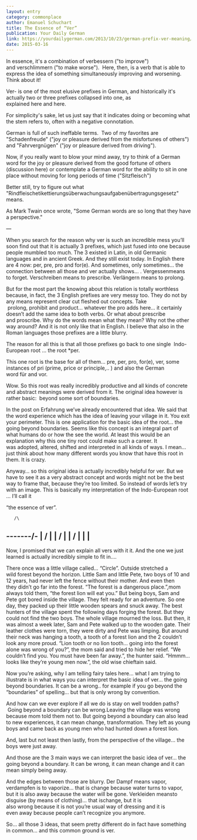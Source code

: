 ```yaml
---
layout: entry
category: commonplace
author: Emanuel Schuchart
title: The Essence of “Ver”
publication: Your Daily German
link: https://yourdailygerman.com/2013/10/23/german-prefix-ver-meaning/
date: 2015-03-16
---
```


In essence, it's a combination of verbessern ("to improve") and verschlimmern ("to make worse").  Here, then, is a verb that is able to express the idea of something simultaneously improving and worsening.  Think about it!

Ver- is one of the most elusive prefixes in German, and historically it's actually two or three prefixes collapsed into one, as explained here and here.

For simplicity's sake, let us just say that it indicates doing or becoming what the stem refers to, often with a negative connotation.

German is full of such ineffable terms.  Two of my favorites are "Schadenfreude" ("joy or pleasure derived from the misfortunes of others") and "Fahrvergnügen" ("joy or pleasure derived from driving").

Now, if you really want to blow your mind away, try to think of a German word for the joy or pleasure derived from the good fortune of others (discussion here) or contemplate a German word for the ability to sit in one place without moving for long periods of time ("Sitzfleisch")

Better still, try to figure out what "Rindfleischetikettierungsüberwachungsaufgabenübertragungsgesetz" means.

As Mark Twain once wrote, "Some German words are so long that they have a perspective."


—


When you search for the reason why ver is such an incredible mess you’ll soon find out that it is actually 3 prefixes, which just fused into one because people mumbled too much. The 3 existed in Latin, in old Germanic languages and in ancient Greek. And they still exist today. In English there are 4 now: per, pre, pro and for(e). And sometimes, only sometimes… the connection between all those and ver actually shows… . Vergessenmeans to forget. Verschreiben means to prescribe. Verlängern means to prolong.

But for the most part the knowing about this relation is totally worthless because, in fact, the 3 English prefixes are very messy too. They do not by any means represent clear cut fleshed out concepts. Take  prolong, prohibit and product… whatever the pro adds here… it certainly doesn’t add the same idea to both verbs. Or what about prescribe and proscribe. Why do the words mean what they mean? Why not the other way around? And it is not only like that in English. I believe that also in the Roman languages those prefixes are a little blurry.

The reason for all this is that all those prefixes go back to one single  Indo-European root … the root *per. 


This one root is the base for all of them… pre, per, pro, for(e), ver, some instances of pri (prime, price or principle,.. ) and also the German word für and vor.

Wow. So this root was really incredibly productive and all kinds of concrete and abstract meanings were derived from it. The original idea however is rather basic:  beyond some sort of boundaries.

In the post on Erfahrung we’ve already encountered that idea. We said that the word experience which has the idea of leaving your village in it. You exit your perimeter. This is one application for the basic idea of the root… the going beyond boundaries. Seems like this concept is an integral part of what humans do or how the see the world. At least this would be an explanation why this one tiny root could make such a career. It was adopted, altered, shifted and interpreted in all kinds of ways. I mean… just think about how many different words you know that have this root in them. It is crazy.

Anyway… so this original idea is actually incredibly helpful for ver. But we have to see it as a very abstract concept and words might not be the best way to frame that, because they’re too limited. So instead of words let’s try with an image. This is basically my interpretation of the Indo-European root … I’ll call it

“the essence of ver”.

       /\ 
-------/-
|     /	|
|    /	|
|   /   |
|	|
---------

Now, I promised that we can explain all vers with it it. And the one we just learned is actually incredibly simple to fit in….

There once was a little village called… “Circle”. Outside stretched a wild forest beyond the horizon. Little Sam and little Pete, two boys of 10 and 12 years, had never left the fence without their mother. And even then they didn’t go far into the forest. “The forest is a dangerous place.”,mom always told them, “the forest lion will eat you.” But being boys, Sam and Pete got bored inside the village. They felt ready for an adventure. So one day, they packed up their little wooden spears and snuck away. The best hunters of the village spent the following days forging the forest. But they could not find the two boys. The whole village mourned the loss. But then, it was almost a week later, Sam and Pete walked up to the wooden gate. Their leather clothes were torn, they were dirty and Pete was limping. But around their neck was hanging a tooth, a tooth of a forest lion and the 2 couldn’t look any more proud. “Lion tooth or no lion tooth… going into the forest alone was wrong of you?”, the mom said and tried to hide her relief. “We couldn’t find you. You must have been far away.”, the hunter said. “Hmmm… looks like they’re young men now.”, the old wise chieftain said.

Now you’re asking, why I am telling fairy tales here… what I am trying to illustrate is in what ways you can interpret the basic idea of ver… the going beyond boundaries. It can be a wrong.. for example if you go beyond the “boundaries” of spelling… but that is only wrong by convention.

And how can we ever explore if all we do is stay on well trodden paths?  Going beyond a boundary can be wrong.Leaving the village was wrong because mom told them not to. But going beyond a boundary can also lead to new experiences, it can mean change, transformation. They left as young boys and came back as young men who had hunted down a forest lion.

And, last but not least then lastly, from the perspective of the village… the boys were just away.

And those are the 3 main ways we can interpret the basic idea of ver… the going beyond a boundary. It can be wrong, it can mean change and it can mean simply being away.

And the edges between those are blurry. Der Dampf means vapor,   verdampfen is to vaporize… that is change because water turns to vapor, but it is also away because the water will be gone. Verkleiden meansto disguise (by means of clothing)… that ischange, but it is also wrong because it is not you’re usual way of dressing and it is even away because people can’t recognize you anymore.

So… all those 3 ideas, that seem pretty different do in fact have something in common… and this common ground is ver.